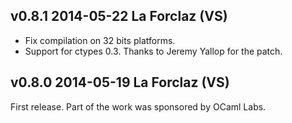 v0.8.1 2014-05-22 La Forclaz (VS)
---------------------------------

* Fix compilation on 32 bits platforms. 
* Support for ctypes 0.3. Thanks to Jeremy Yallop for the patch.


v0.8.0 2014-05-19 La Forclaz (VS)
---------------------------------

First release.
Part of the work was sponsored by OCaml Labs.
